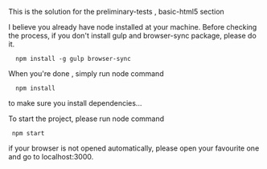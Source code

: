 This is the solution for the preliminary-tests , basic-html5 section

I believe you already have node installed at your machine. Before checking the process, if you don't install gulp and browser-sync package, 
please do it. 
```
  npm install -g gulp browser-sync
```

When you're done , simply run node command
```
  npm install
```
 to make sure you install dependencies... 
 
 To start the project, please run node command
 ```
  npm start
 ```
 if your browser is not opened automatically, please open your favourite one and go to localhost:3000.

